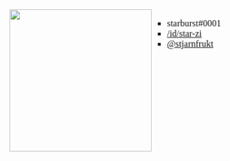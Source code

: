 <p style = "font-family:consolas,garamond,serif;font-size:16px;">
</p>
<div style="display:inline;text-align:left; float: left;">
  <div style="display:inline;text-align:left; "><a href="sites.google.com/site/hpcmobilerobotics/team/…" imageanchor="1"><img src="https://camo.githubusercontent.com/186e689200ebe1b2dbe4be8b0c7dfab2895034c339bcc380e47834f5ba6d9a32/68747470733a2f2f692e6962622e636f2f727670524a347a2f6c6f676f2e706e67" width="250" height="250" border="0"></a>
    <div style="float: right">
      <ul style="font-family:consolas,garamond,serif;font-size:16px;list-style-type:square">
        <li> starburst#0001
        <li> <a href="https://steamcommunity.com/id/star-zi/">/id/star-zi</a>
        <li> <a href="https://twitter.com/stjarnfrukt">@stjarnfrukt</a>
    </div>
  </div><br> <br>
